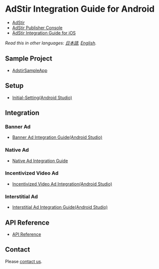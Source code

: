 # AdStir Integration Guide for Android

* [AdStir](https://en.ad-stir.com/)
* [AdStir Publisher Console](https://en.ad-stir.com/login)
* [AdStir Integration Guide for iOS](https://github.com/united-adstir/AdStir-Integration-Guide-iOS/blob/master/README.en.md)

*Read this in other languages: [日本語](README.md), [English](README.en.md).*

## Sample Project

* [AdstirSampleApp](https://dl.ad-stir.com/sample/AdstirAdsSdkAndroid-2.11.3-SampleApp.zip)

## Setup

* [Initial-Setting(Android Studio)](https://github.com/united-adstir/AdStir-Integration-Guide-Android/wiki/Initial-Setting(Android-Studio))

## Integration

### Banner Ad

* [Banner Ad Integration Guide(Android Studio)](https://github.com/united-adstir/AdStir-Integration-Guide-Android/wiki/Banner-Ad-Integration-Guide(Android-Studio))

### Native Ad

* [Native Ad Integration Guide](https://github.com/united-adstir/AdStir-Integration-Guide-Android/wiki/NativeAd-Integration-Guide)

### Incentivized Video Ad

* [Incentivized Video Ad Integration(Android Studio)](https://github.com/united-adstir/AdStir-Integration-Guide-Android/wiki/Incentiveized-Video-Integration-Guide(Android-Studio))

### Interstitial Ad

* [Interstitial Ad Integration Guide(Android Studio)](https://github.com/united-adstir/AdStir-Integration-Guide-Android/wiki/Interstitial-Ad-Integration-Guide(Android-Studio))

## API Reference

* [API Reference](https://github.com/united-adstir/AdStir-Integration-Guide-Android/wiki/AdstirAds-API-Reference)

## Contact

Please [contact us](https://en.ad-stir.com/contact).